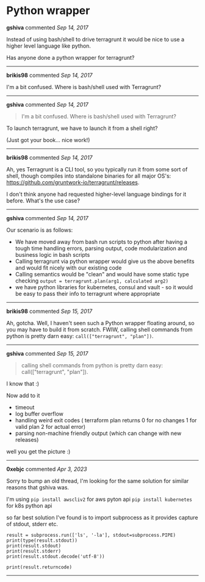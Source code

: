 # Python wrapper

**gshiva** commented *Sep 14, 2017*

Instead of using bash/shell to drive terragrunt it would be nice to use a higher level language like python.

Has anyone done a python wrapper for terragrunt?
<br />
***


**brikis98** commented *Sep 14, 2017*

I'm a bit confused. Where is bash/shell used with Terragrunt?
***

**gshiva** commented *Sep 14, 2017*

> I'm a bit confused. Where is bash/shell used with Terragrunt?

To launch terragrunt, we have to launch it from a shell right?

(Just got your book... nice work!)
***

**brikis98** commented *Sep 14, 2017*

Ah, yes Terragrunt is a CLI tool, so you typically run it from some sort of shell, though compiles into standalone binaries for all major OS's: https://github.com/gruntwork-io/terragrunt/releases. 

I don't think anyone had requested higher-level language bindings for it before. What's the use case?
***

**gshiva** commented *Sep 14, 2017*

Our scenario is as follows:

- We have moved away from bash run scripts to python after having a tough time handling errors, parsing output, code modularization and business logic in bash scripts
- Calling terragrunt via python wrapper would give us the above benefits and would fit nicely with our existing code
- Calling semantics would be "clean" and would have some static type checking
`output = terragrunt.plan(arg1, calculated arg2)`
- we have python libraries for kubernetes, consul and vault - so it would be easy to pass their info to terragrunt where appropriate
***

**brikis98** commented *Sep 15, 2017*

Ah, gotcha. Well, I haven't seen such a Python wrapper floating around, so you may have to build it from scratch. FWIW, calling shell commands from python is pretty darn easy: `call(["terragrunt", "plan"])`.
***

**gshiva** commented *Sep 15, 2017*

> calling shell commands from python is pretty darn easy: call(["terragrunt", "plan"]).

I know that :)

Now add to it

- timeout
- log buffer overflow
- handling weird exit codes ( terraform plan returns 0 for no changes 1 for valid plan 2 for actual error)
- parsing non-machine friendly output (which can change with new releases)

well you get the picture :)
***

**0xebjc** commented *Apr 3, 2023*

Sorry to bump an old thread, I'm looking for the same solution for similar reasons that gshiva was.

I'm using 
`pip install awscliv2` for aws pyton api
`pip install kubernetes` for k8s python api

so far best solution I've found is to import subprocess as it provides capture of stdout, stderr etc.

    result = subprocess.run(['ls', '-la'], stdout=subprocess.PIPE)
    print(type(result.stdout))
    print(result.stdout)
    print(result.stderr)
    print(result.stdout.decode('utf-8'))

    print(result.returncode)

***

